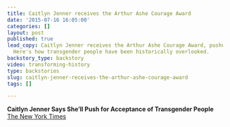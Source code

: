 ```yaml
---
title: Caitlyn Jenner receives the Arthur Ashe Courage Award
date: '2015-07-16 16:05:00'
categories: []
layout: post
published: true
lead_copy: Caitlyn Jenner receives the Arthur Ashe Courage Award, pushes for acceptance.
  Here's how transgender people have been historically overlooked.
backstory_type: backstory
video: transforming-history
type: backstories
slug: caitlyn-jenner-receives-the-arthur-ashe-courage-award
tags: []

---
```

**Caitlyn Jenner Says She’ll Push for Acceptance of Transgender People**
[The New York Times](http://www.nytimes.com/2015/07/17/us/caitlyn-jenner-says-shell-push-for-tolerance-of-transgender-people.html?hp&action=click&pgtype=Homepage&module=mini-moth&region=top-stories-below&WT.nav=top-stories-below&_r=1)

